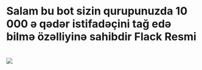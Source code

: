 # <h1> Salam bu bot sizin qurupunuzda 10 000 ə qədər istifadəçini tağ edə bilmə özəlliyinə sahibdir Flack Resmi<h1> 

<p align="center">
 <h2> <img src="https://telegra.ph/file/646a767d90b1fb3e697e1.jpg"><h2/>
</p>


